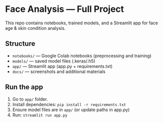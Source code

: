 # Face Analysis — Full Project

This repo contains notebooks, trained models, and a Streamlit app for face age & skin condition analysis.

## Structure
- `notebooks/` — Google Colab notebooks (preprocessing and training)
- `models/` — saved model files (.keras/.h5)
- `app/` — Streamlit app (app.py + requirements.txt)
- `docs/` — screenshots and additional materials

## Run the app
1. Go to `app/` folder.
2. Install dependencies: `pip install -r requirements.txt`
3. Ensure model files are in `app/` (or update paths in app.py)
4. Run: `streamlit run app.py`
